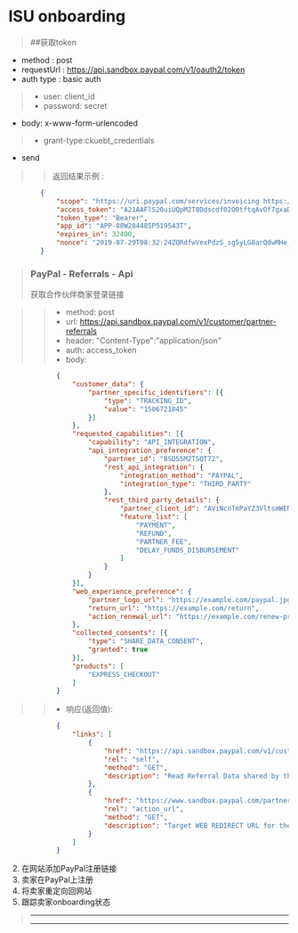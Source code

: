 #  ISU onboarding  
>##获取token

* method : post
* requestUrl : <https://api.sandbox.paypal.com/v1/oauth2/token>
* auth type : basic auth

>* user: client_id
>* password: secret

* body: x-www-form-urlencoded

>* grant-type:ckuebt_credentials

* send

>> 返回结果示例 :

```json
		{
			"scope": "https://uri.paypal.com/services/invoicing https://uri.paypal.com/services/disputes/read-buyer https://uri.paypal.com/services/payments/realtimepayment https://uri.paypal.com/services/disputes/update-seller https://uri.paypal.com/services/payments/payment/authcapture openid https://uri.paypal.com/services/disputes/read-seller https://uri.paypal.com/services/payments/refund https://api.paypal.com/v1/vault/credit-card https://api.paypal.com/v1/payments/.* https://uri.paypal.com/payments/payouts https://api.paypal.com/v1/vault/credit-card/.* https://uri.paypal.com/services/subscriptions https://uri.paypal.com/services/applications/webhooks",
			"access_token": "A21AAFlS20uiUQpM2T0Ddscdf02O0tftqAvOf7gxaDVkZbNs40OVNQ2Aiaz4jpNSqIXgqFr1rlxFNgEMHkttqkkvlqzBhbCrA",
			"token_type": "Bearer",
			"app_id": "APP-80W284485P519543T",
			"expires_in": 32400,
			"nonce": "2019-07-29T08:32:24ZORdfwVexPdzS_sg5yLG8arQdwMHe_0_SMAceS49uhpo"
		}
```

>### PayPal - Referrals - Api
> 获取合作伙伴商家登录链接

>> * method: post
>> * url: <https://api.sandbox.paypal.com/v1/customer/partner-referrals> 
>> * header: "Content-Type":"application/json"
>> * auth: access_token
>> * body: 
```json
			{
				"customer_data": {
					"partner_specific_identifiers": [{
						"type": "TRACKING_ID",
						"value": "1506721845"
					}]
				},
				"requested_capabilities": [{
					"capability": "API_INTEGRATION",
					"api_integration_preference": {
						"partner_id": "BSD55M2TSQT72",
						"rest_api_integration": {
							"integration_method": "PAYPAL",
							"integration_type": "THIRD_PARTY"
						},
						"rest_third_party_details": {
							"partner_client_id": "AViNcnTmPaYZ3VltsmWEN3UmogFcZnjKsnqaitDo2cHrEEl1Rlns4GSz36CSUl69q9eADJwEItR0Rq7M",
							"feature_list": [
								"PAYMENT",
								"REFUND",
								"PARTNER_FEE",
								"DELAY_FUNDS_DISBURSEMENT"
							]
						}
					}
				}],
				"web_experience_preference": {
					"partner_logo_url": "https://example.com/paypal.jpg",
					"return_url": "https://example.com/return",
					"action_renewal_url": "https://example.com/renew-prefill-url"
				},
				"collected_consents": [{
					"type": "SHARE_DATA_CONSENT",
					"granted": true
				}],
				"products": [
					"EXPRESS_CHECKOUT"
				]
			}
```
>> * 响应(返回值):
```json
			{
				"links": [
					{
						"href": "https://api.sandbox.paypal.com/v1/customer/partner-referrals/ZmI2MmRlMDYtZjc1NS00MDcxLWFiZjItMTE1YWQ5NmE5MWM2ZTUvM2YvQTVhL0ZremJjYjlkWmJwUVo4UENSb09wMEUzZHdTdHZKN0t3UT12MQ==",
						"rel": "self",
						"method": "GET",
						"description": "Read Referral Data shared by the Caller."
					},
					{
						"href": "https://www.sandbox.paypal.com/partnerexp/appEntry?referralToken=ZmI2MmRlMDYtZjc1NS00MDcxLWFiZjItMTE1YWQ5NmE5MWM2ZTUvM2YvQTVhL0ZremJjYjlkWmJwUVo4UENSb09wMEUzZHdTdHZKN0t3UT12MQ==&context_token=6974158649867448320",
						"rel": "action_url",
						"method": "GET",
						"description": "Target WEB REDIRECT URL for the next action. Customer should be redirected to this URL in the browser."
					}
				]
			}
```




2. 在网站添加PayPal注册链接
3. 卖家在PayPal上注册
4. 将卖家重定向回网站
5. 跟踪卖家onboarding状态

> **********************************************************
> ----------------------------------------------------------

